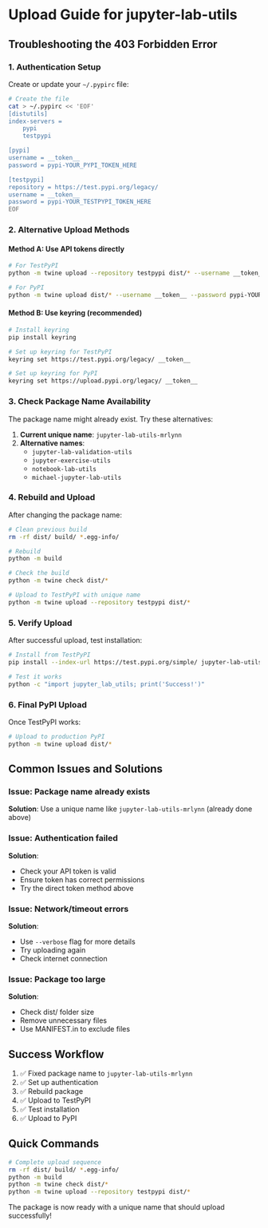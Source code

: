 # Upload Guide for jupyter-lab-utils

## Troubleshooting the 403 Forbidden Error

### 1. Authentication Setup

Create or update your `~/.pypirc` file:

```bash
# Create the file
cat > ~/.pypirc << 'EOF'
[distutils]
index-servers =
    pypi
    testpypi

[pypi]
username = __token__
password = pypi-YOUR_PYPI_TOKEN_HERE

[testpypi]
repository = https://test.pypi.org/legacy/
username = __token__
password = pypi-YOUR_TESTPYPI_TOKEN_HERE
EOF
```

### 2. Alternative Upload Methods

#### Method A: Use API tokens directly

```bash
# For TestPyPI
python -m twine upload --repository testpypi dist/* --username __token__ --password pypi-YOUR_TESTPYPI_TOKEN

# For PyPI
python -m twine upload dist/* --username __token__ --password pypi-YOUR_PYPI_TOKEN
```

#### Method B: Use keyring (recommended)

```bash
# Install keyring
pip install keyring

# Set up keyring for TestPyPI
keyring set https://test.pypi.org/legacy/ __token__

# Set up keyring for PyPI
keyring set https://upload.pypi.org/legacy/ __token__
```

### 3. Check Package Name Availability

The package name might already exist. Try these alternatives:

1. **Current unique name**: `jupyter-lab-utils-mrlynn`
2. **Alternative names**:
   - `jupyter-lab-validation-utils`
   - `jupyter-exercise-utils`
   - `notebook-lab-utils`
   - `michael-jupyter-lab-utils`

### 4. Rebuild and Upload

After changing the package name:

```bash
# Clean previous build
rm -rf dist/ build/ *.egg-info/

# Rebuild
python -m build

# Check the build
python -m twine check dist/*

# Upload to TestPyPI with unique name
python -m twine upload --repository testpypi dist/*
```

### 5. Verify Upload

After successful upload, test installation:

```bash
# Install from TestPyPI
pip install --index-url https://test.pypi.org/simple/ jupyter-lab-utils-mrlynn

# Test it works
python -c "import jupyter_lab_utils; print('Success!')"
```

### 6. Final PyPI Upload

Once TestPyPI works:

```bash
# Upload to production PyPI
python -m twine upload dist/*
```

## Common Issues and Solutions

### Issue: Package name already exists
**Solution**: Use a unique name like `jupyter-lab-utils-mrlynn` (already done above)

### Issue: Authentication failed
**Solution**: 
- Check your API token is valid
- Ensure token has correct permissions
- Try the direct token method above

### Issue: Network/timeout errors
**Solution**:
- Use `--verbose` flag for more details
- Try uploading again
- Check internet connection

### Issue: Package too large
**Solution**: 
- Check dist/ folder size
- Remove unnecessary files
- Use MANIFEST.in to exclude files

## Success Workflow

1. ✅ Fixed package name to `jupyter-lab-utils-mrlynn`
2. ✅ Set up authentication
3. ✅ Rebuild package
4. ✅ Upload to TestPyPI
5. ✅ Test installation
6. ✅ Upload to PyPI

## Quick Commands

```bash
# Complete upload sequence
rm -rf dist/ build/ *.egg-info/
python -m build
python -m twine check dist/*
python -m twine upload --repository testpypi dist/*
```

The package is now ready with a unique name that should upload successfully!